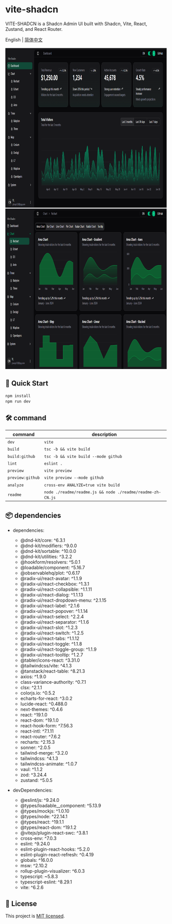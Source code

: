 # vite-shadcn

VITE-SHADCN is a Shadcn Admin UI built with Shadcn, Vite, React, Zustand, and React Router.

English | [简体中文](./README.zh-CN.md)

<img height="500" src="./readme/images/dashboard.png">

<img height="500" src="./readme/images/rechart.png">

## 🚀 Quick Start

```bash
npm install
npm run dev
```

## 🛠️ command

| command | description             |
|---------|-------------------------|
| `dev` | `vite` |
| `build` | `tsc -b && vite build` |
| `build:github` | `tsc -b && vite build --mode github` |
| `lint` | `eslint .` |
| `preview` | `vite preview` |
| `preview:github` | `vite preview --mode github` |
| `analyze` | `cross-env ANALYZE=true vite build` |
| `readme` | `node ./readme/readme.js && node ./readme/readme-zh-CN.js` |

## 📦 dependencies

- dependencies:
  - @dnd-kit/core: ^6.3.1
  - @dnd-kit/modifiers: ^9.0.0
  - @dnd-kit/sortable: ^10.0.0
  - @dnd-kit/utilities: ^3.2.2
  - @hookform/resolvers: ^5.0.1
  - @loadable/component: ^5.16.7
  - @observablehq/plot: ^0.6.17
  - @radix-ui/react-avatar: ^1.1.9
  - @radix-ui/react-checkbox: ^1.3.1
  - @radix-ui/react-collapsible: ^1.1.11
  - @radix-ui/react-dialog: ^1.1.13
  - @radix-ui/react-dropdown-menu: ^2.1.15
  - @radix-ui/react-label: ^2.1.6
  - @radix-ui/react-popover: ^1.1.14
  - @radix-ui/react-select: ^2.2.4
  - @radix-ui/react-separator: ^1.1.6
  - @radix-ui/react-slot: ^1.2.3
  - @radix-ui/react-switch: ^1.2.5
  - @radix-ui/react-tabs: ^1.1.12
  - @radix-ui/react-toggle: ^1.1.8
  - @radix-ui/react-toggle-group: ^1.1.9
  - @radix-ui/react-tooltip: ^1.2.7
  - @tabler/icons-react: ^3.31.0
  - @tailwindcss/vite: ^4.1.3
  - @tanstack/react-table: ^8.21.3
  - axios: ^1.9.0
  - class-variance-authority: ^0.7.1
  - clsx: ^2.1.1
  - colorjs.io: ^0.5.2
  - echarts-for-react: ^3.0.2
  - lucide-react: ^0.488.0
  - next-themes: ^0.4.6
  - react: ^19.1.0
  - react-dom: ^19.1.0
  - react-hook-form: ^7.56.3
  - react-intl: ^7.1.11
  - react-router: ^7.6.2
  - recharts: ^2.15.3
  - sonner: ^2.0.5
  - tailwind-merge: ^3.2.0
  - tailwindcss: ^4.1.3
  - tailwindcss-animate: ^1.0.7
  - vaul: ^1.1.2
  - zod: ^3.24.4
  - zustand: ^5.0.5

- devDependencies:
  - @eslint/js: ^9.24.0
  - @types/loadable__component: ^5.13.9
  - @types/mockjs: ^1.0.10
  - @types/node: ^22.14.1
  - @types/react: ^19.1.1
  - @types/react-dom: ^19.1.2
  - @vitejs/plugin-react-swc: ^3.8.1
  - cross-env: ^7.0.3
  - eslint: ^9.24.0
  - eslint-plugin-react-hooks: ^5.2.0
  - eslint-plugin-react-refresh: ^0.4.19
  - globals: ^16.0.0
  - msw: ^2.10.2
  - rollup-plugin-visualizer: ^6.0.3
  - typescript: ~5.8.3
  - typescript-eslint: ^8.29.1
  - vite: ^6.2.6

## 🧾 License

This project is [MIT licensed](./LICENSE).

